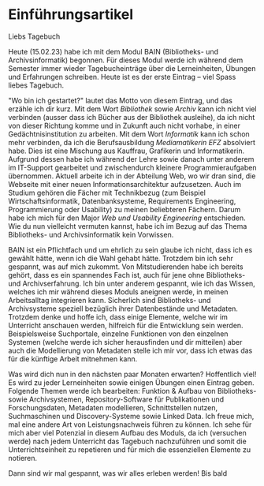 # Einführungsartikel

Liebs Tagebuch

Heute (15.02.23) habe ich mit dem Modul BAIN (Bibliotheks- und Archivsinformatik) begonnen. Für dieses Modul werde ich während dem Semester immer wieder Tagebucheinträge über die Lerneinheiten, Übungen und Erfahrungen schreiben. Heute ist es der erste Eintrag – viel Spass liebes Tagebuch.

"Wo bin ich gestartet?" lautet das Motto von diesem Eintrag, und das erzähle ich dir kurz. Mit dem Wort _Bibliothek_ sowie _Archiv_ kann ich nicht viel verbinden (ausser dass ich Bücher aus der Bibliothek ausleihe), da ich nicht von dieser Richtung komme und in Zukunft auch nicht vorhabe, in einer Gedächtnisinstitution zu arbeiten. Mit dem Wort _Informatik_ kann ich schon mehr verbinden, da ich die Berufsausbildung _Mediamatikerin EFZ_ absolviert habe. Dies ist eine Mischung aus Kauffrau, Grafikerin und Informatikerin. Aufgrund dessen habe ich während der Lehre sowie danach unter anderem im IT-Support gearbeitet und zwischendurch kleinere Programmieraufgaben übernommen. Aktuell arbeite ich in der Abteilung Web, wo wir dran sind, die Webseite mit einer neuen Informationsarchitektur aufzusetzen. Auch im Studium gehören die Fächer mit Technikbezug (zum Beispiel Wirtschaftsinformatik, Datenbanksysteme, Requirements Engineering, Programmierung oder Usability) zu meinen beliebteren Fächern. Darum habe ich mich für den Major _Web und Usability Engineering_ entschieden. Wie du nun vielleicht vermuten kannst, habe ich im Bezug auf das Thema Bibliotheks- und Archivsinformatik kein Vorwissen.


BAIN ist ein Pflichtfach und um ehrlich zu sein glaube ich nicht, dass ich es gewählt hätte, wenn ich die Wahl gehabt hätte. Trotzdem bin ich sehr gespannt, was auf mich zukommt. Von Mitstudierenden habe ich bereits gehört, dass es ein spannendes Fach ist, auch für jene ohne Bibliotheks- und Archivserfahrung. Ich bin unter anderem gespannt, wie ich das Wissen, welches ich mir während dieses Moduls aneignen werde, in meinen Arbeitsalltag integrieren kann. Sicherlich sind Bibliotheks- und Archivsysteme speziell bezüglich ihrer Datenbestände und Metadaten. Trotzdem denke und hoffe ich, dass einige Elemente, welche wir im Unterricht anschauen werden, hilfreich für die Entwicklung sein werden. Beispielsweise Suchportale, einzelne Funktionen von den einzelnen Systemen (welche werde ich sicher herausfinden und dir mitteilen) aber auch die Modellierung von Metadaten stelle ich mir vor, dass ich etwas das für die künftige Arbeit mitnehmen kann.

Was wird dich nun in den nächsten paar Monaten erwarten? Hoffentlich viel! Es wird zu jeder Lerneinheiten sowie einigen Übungen einen Eintrag geben. Folgende Themen werde ich bearbeiten: Funktion & Aufbau von Bibliotheks- sowie Archivsystemen, Repository-Software für Publikationen und Forschungsdaten, Metadaten modellieren, Schnittstellen nutzen, Suchmaschinen und Discovery-Systeme sowie Linked Data. Ich freue mich, mal eine andere Art von Leistungsnachweis führen zu können. Ich sehe für mich aber viel Potenzial in diesem Aufbau des Moduls, da ich (versuchen werde) nach jedem Unterricht das Tagebuch nachzuführen und somit die Unterrichtseinheit zu repetieren und für mich die essenziellen Elemente zu notieren. 

Dann sind wir mal gespannt, was wir alles erleben werden! Bis bald
